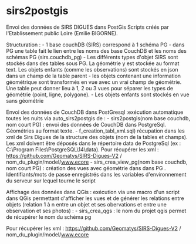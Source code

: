 # sirs2postgis
 Envoi des données de SIRS DIGUES dans PostGis
Scripts créés par l'Etablissement public Loire (Emilie BIGORNE).
 
Structuration : 
	- 1 base couchDB (SIRS) correspond à 1 schéma PG
	- dans PG une table fait le lien entre les noms des base CouchDB et les noms des schémas PG (sirs.couchdb_pg)
	- Les différents types d'objet SIRS sont stockés dans des tables sous PG. La géométrie y est stockée au format text. Les objets enfants (comme les observations) sont stockés en json dans un champ de la table parent
	- les objets contenant une information géométrique sont transformés en vue avec un vrai champ de géométrie. Une table peut donner lieu à 1, 2 ou 3 vues pour séparer les types de géométrie (point, ligne, polygone).
	- Les objets enfants sont stockés en vue sans géométrie

Envoi des données de CouchDB dans PostGresql :exécution automatique toutes les nuits via auto_sirs2postgis de : 
	- sirs2postgis(nom base couchdb, nom court PG) : envoi des données de CouchDB dans PostgreSql. Géométries au format texte. 
	- f_creation_tabl_xml.sql)  récupation dans les xml de Sirs Digues de la structure des objets (nom de la tables et champs). Les xml doivent être déposés dans le répertoire data de PostgreSql (ex : C:\Program Files\PostgreSQL\14\data). Pour récupérer les xml : https://github.com/Geomatys/SIRS-Digues-V2 / nom_du_plugin/model/www.ecore
	- sirs_crea_view_pg(nom base couchdb, nom court PG) : création des vues avec géométrie dans dans PG .
Identifiants/mots de passe enregistrés dans les variables d'environnement du serveur sur lequel tourne le script


Affichage des données dans QGis : exécution via une macro d'un script dans QGis permettant d'afficher les vues et de générer les relations entre objets (relation 1 à n entre un objet et ses obervations et entre une observation et ses photos) : 
	- sirs_crea_qgs : le nom du projet qgis permet de récupérer le nom du schéma pg


Pour récupérer les xml : https://github.com/Geomatys/SIRS-Digues-V2 / nom_du_plugin/model/www.ecore



